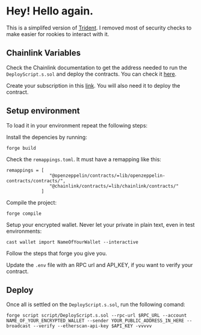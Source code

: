 # Hey! Hello again.

This is a simplifed version of [Trident](https://bellumgalaxy-trident.vercel.app). I removed most of security checks to make easier for rookies to interact with it.

## Chainlink Variables
Check the Chainlink documentation to get the address needed to run the `DeployScript.s.sol` and deploy the contracts. You can check it [here](https://docs.chain.link/chainlink-functions/supported-networks).

Create your subscription in this [link](https://functions.chain.link/). You will also need it to deploy the contract.

## Setup environment

To load it in your environment repeat the following steps:

Install the depencies by running:
```
forge build
```

Check the `remappings.toml`. It must have a remapping like this:
```
remappings = [
                "@openzeppelin/contracts/=lib/openzeppelin-contracts/contracts/",
                "@chainlink/contracts/=lib/chainlink/contracts/"
             ]
```

Compile the project:
```
forge compile
```

Setup your encrypted wallet. Never let your private in plain text, even in test environments:
```
cast wallet import NameOfYourWallet --interactive
```

Follow the steps that forge you give you.

Update the `.env` file with an RPC url and API_KEY, if you want to verify your contract.

## Deploy

Once all is settled on the `DeployScript.s.sol`, run the following comand:
```
forge script script/DeployScript.s.sol --rpc-url $RPC_URL --account NAME_OF_YOUR_ENCRYPTED_WALLET --sender YOUR_PUBLIC_ADDRESS_IN_HERE --broadcast --verify --etherscan-api-key $API_KEY -vvvvv
```
